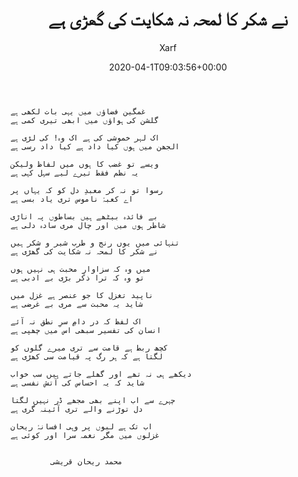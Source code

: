 ﻿---
id: 279
title: نے شکر کا لمحہ نہ شکایت کی گھڑی ہے
date: 2020-04-1T09:03:56+00:00
author: Xarf
layout: post
guid: https://chashm-e-afreen.000webhostapp.com/?p=218
permalink: '/2019/04/%d8%ba%d8%b2%d9%84-11'
image: 'https://cdnb.artstation.com/p/assets/images/images/003/665/235/large/rupam-c-tig-the-secret-temple-of-shiva-6-the-king-of-all-temples-v3.jpg?1476199903'
category: 'غزل'
---

    غمگین فضاؤں میں یہی بات لکھی ہے
    گلشن کی ہواؤں میں ابھی تیری کمی ہے

    اک لہر خموشی کی ہے اک وہ! کی لڑی ہے
    الجھن میں ہوں کیا داد ہے کیا داد رسی ہے

    ویسے تو غضب کا ہوں میں لفاظ ولیکن
    یہ نظم فقط تیرے لیے سہل کہی ہے

    رسوا تو نہ کر معبدِ دل کو کہ یہاں پر
    اے کعبۂ ناموس تری یاد بسی ہے

    بے فائدہ بیٹھے ہیں بساطوں پہ اناڑی
    شاطر ہوں میں اور چال مری سادہ دلی ہے

    تنہائی میں یوں رنج و طرب شیر و شکر ہیں
    نے شکر کا لمحہ نہ شکایت کی گھڑی ہے

    میں وہ کہ سزاوارِ محبت ہی نہیں ہوں
    تو وہ کہ ترا ذکر بڑی بے ادبی ہے

    ناپید تغزل کا جو عنصر ہے غزل میں
    شاید یہ محبت سے مری بے غرضی ہے

    اک لفظ کہ در دامِ سرِ نطق نہ آئے
    انسان کی تفسیر سبھی اس میں چھپی ہے

    کچھ ربط ہے قامت سے تری میرے گلوں کو
    لگتا ہے کہ ہر رگ پہ قیامت سی کھڑی ہے

    دیکھے ہی نہ تھے اور گھلے جاتے ہیں سب خواب
    شاید کہ یہ احساس کی آتش نفسی ہے

    چہرے سے اب اپنے بھی مجھے ڈر نہیں لگتا
    دل توڑنے والے تری آئینہ گری ہے

    اب تک ہے لبوں پر وہی افسانۂ ریحان
    غزلوں میں مگر نغمہ سرا اور کوئی ہے 


             محمد ریحان قریشی
